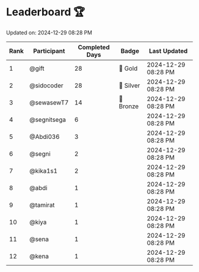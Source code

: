 # Leaderboard 🏆

Updated on: 2024-12-29 08:28 PM

| Rank | Participant       | Completed Days | Badge      | Last Updated         |
|------|-------------------|----------------|------------|----------------------|
| 1    | @gift             | 28             | 🏅 Gold     | 2024-12-29 08:28 PM |
| 2    | @sidocoder        | 28             | 🥈 Silver   | 2024-12-29 08:28 PM |
| 3    | @sewasewT7        | 14             | 🥉 Bronze   | 2024-12-29 08:28 PM |
| 4    | @segnitsega       | 6              |            | 2024-12-29 08:28 PM |
| 5    | @Abdi036          | 3              |            | 2024-12-29 08:28 PM |
| 6    | @segni            | 2              |            | 2024-12-29 08:28 PM |
| 7    | @kika1s1          | 2              |            | 2024-12-29 08:28 PM |
| 8    | @abdi             | 1              |            | 2024-12-29 08:28 PM |
| 9    | @tamirat          | 1              |            | 2024-12-29 08:28 PM |
| 10   | @kiya             | 1              |            | 2024-12-29 08:28 PM |
| 11   | @sena             | 1              |            | 2024-12-29 08:28 PM |
| 12   | @kena             | 1              |            | 2024-12-29 08:28 PM |
